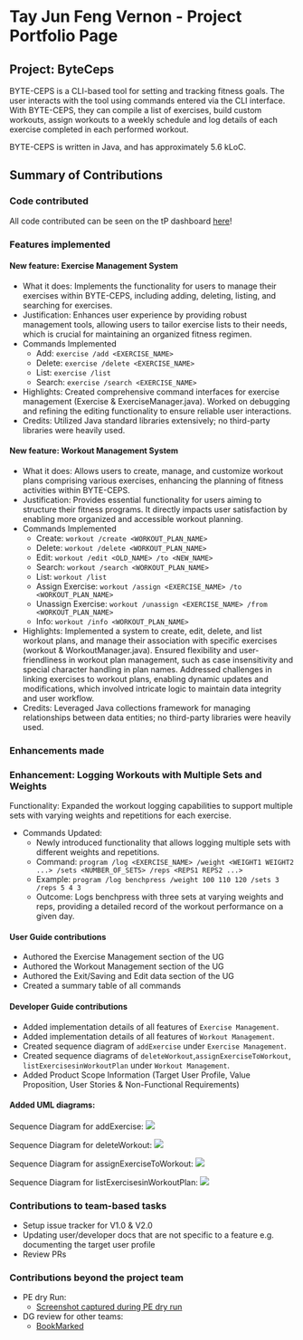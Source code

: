 # Tay Jun Feng Vernon - Project Portfolio Page

## Project: ByteCeps
BYTE-CEPS is a CLI-based tool for setting and tracking fitness goals.
The user interacts with the tool using commands entered via the CLI interface. With BYTE-CEPS, they can compile a list of exercises, build custom workouts, assign workouts to a weekly schedule and log details of each exercise completed in each performed workout.

BYTE-CEPS is written in Java, and has approximately 5.6 kLoC.


## Summary of Contributions
### Code contributed
All code contributed can be seen on the tP dashboard
[here](https://nus-cs2113-ay2324s2.github.io/tp-dashboard/?search=&sort=groupTitle&sortWithin=title&timeframe=commit&mergegroup=&groupSelect=groupByRepos&breakdown=true&checkedFileTypes=docs~functional-code~test-code~other&since=2024-02-23&tabOpen=true&tabType=zoom&zA=V4Vern&zR=AY2324S2-CS2113-F14-3%2Ftp%5Bmaster%5D&zACS=132.79018044481745&zS=2024-02-23&zFS=&zU=2024-04-12&zMG=false&zFTF=commit&zFGS=groupByRepos&zFR=false)!


### Features implemented
#### New feature: Exercise Management System
- What it does: Implements the functionality for users to manage their exercises within BYTE-CEPS, including adding, deleting, listing, and searching for exercises.
- Justification: Enhances user experience by providing robust management tools, allowing users to tailor exercise lists to their needs, which is crucial for maintaining an organized fitness regimen.
- Commands Implemented
  - Add: `exercise /add <EXERCISE_NAME>`
  - Delete: `exercise /delete <EXERCISE_NAME>`
  - List: `exercise /list`
  - Search: `exercise /search <EXERCISE_NAME>`
- Highlights: Created comprehensive command interfaces for exercise management (Exercise & ExerciseManager.java). Worked on debugging and refining the editing functionality to ensure reliable user interactions.
- Credits: Utilized Java standard libraries extensively; no third-party libraries were heavily used.

#### New feature: Workout Management System
- What it does: Allows users to create, manage, and customize workout plans comprising various exercises, enhancing the planning of fitness activities within BYTE-CEPS.
- Justification: Provides essential functionality for users aiming to structure their fitness programs. It directly impacts user satisfaction by enabling more organized and accessible workout planning.
- Commands Implemented
  - Create: `workout /create <WORKOUT_PLAN_NAME>`
  - Delete: `workout /delete <WORKOUT_PLAN_NAME>`
  - Edit: `workout /edit <OLD_NAME> /to <NEW_NAME>`
  - Search: `workout /search <WORKOUT_PLAN_NAME>`
  - List: `workout /list`
  - Assign Exercise: `workout /assign <EXERCISE_NAME> /to <WORKOUT_PLAN_NAME>`
  - Unassign Exercise: `workout /unassign <EXERCISE_NAME> /from <WORKOUT_PLAN_NAME>`
  - Info: `workout /info <WORKOUT_PLAN_NAME>`
- Highlights: Implemented a system to create, edit, delete, and list workout plans, and manage their association with specific exercises (workout & WorkoutManager.java). Ensured flexibility and user-friendliness in workout plan management, such as case insensitivity and special character handling in plan names. Addressed challenges in linking exercises to workout plans, enabling dynamic updates and modifications, which involved intricate logic to maintain data integrity and user workflow.
- Credits: Leveraged Java collections framework for managing relationships between data entities; no third-party libraries were heavily used.

### Enhancements made
### Enhancement:  Logging Workouts with Multiple Sets and Weights
Functionality: Expanded the workout logging capabilities to support multiple sets with varying weights and repetitions for each exercise.
- Commands Updated:
  - Newly introduced functionality that allows logging multiple sets with different weights and repetitions.
  - Command: `program /log <EXERCISE_NAME> /weight <WEIGHT1 WEIGHT2 ...> /sets <NUMBER_OF_SETS> /reps <REPS1 REPS2 ...>`
  - Example: `program /log benchpress /weight 100 110 120 /sets 3 /reps 5 4 3`
  - Outcome: Logs benchpress with three sets at varying weights and reps, providing a detailed record of the workout performance on a given day.   

#### User Guide contributions
  - Authored the Exercise Management section of the UG
  - Authored the Workout Management section of the UG
  - Authored the Exit/Saving and Edit data section of the UG
  - Created a summary table of all commands

#### Developer Guide contributions
  - Added implementation details of all features of `Exercise Management`.
  - Added implementation details of all features of `Workout Management`.
  - Created sequence diagram of `addExercise` under `Exercise Management`.
  - Created sequence diagrams of `deleteWorkout`,`assignExerciseToWorkout`, `listExercisesinWorkoutPlan`  under `Workout Management`.
  - Added Product Scope Information (Target User Profile, Value Proposition, User Stories & Non-Functional Requirements)

#### Added UML diagrams:
Sequence Diagram for addExercise:
![](../diagrams/addExercise.svg)

Sequence Diagram for deleteWorkout:
![](../diagrams/deleteWorkout.svg)

Sequence Diagram for assignExerciseToWorkout:
![](../diagrams/assignExercise.svg)

Sequence Diagram for listExercisesinWorkoutPlan:
![](../diagrams/listExerciseInWorkoutPlan.svg)

### Contributions to team-based tasks
- Setup issue tracker for V1.0 & V2.0
- Updating user/developer docs that are not specific to a feature e.g. documenting the target user profile
- Review PRs

### Contributions beyond the project team
* PE dry Run:
    * [Screenshot captured during PE dry run](https://github.com/V4vern/ped/tree/main/files)
* DG review for other teams:
    * [BookMarked](https://github.com/nus-cs2113-AY2324S2/tp/pull/19)
